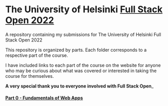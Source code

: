 # The University of Helsinki [Full Stack Open 2022](https://fullstackopen.com/en/)

A repository containing my submissions for The University of Helsinki Full Stack Open 2022 

This repository is organized by parts. Each folder corresponds to a respective part of the course.

I have included links to each part of the course on the website for anyone who may be curious about what was covered or interested in taking the course for themselves.

__A very special thank you to everyone involved with Full Stack Open___

#### [Part 0 - Fundamentals of Web Apps](https://fullstackopen.com/en/part0)

